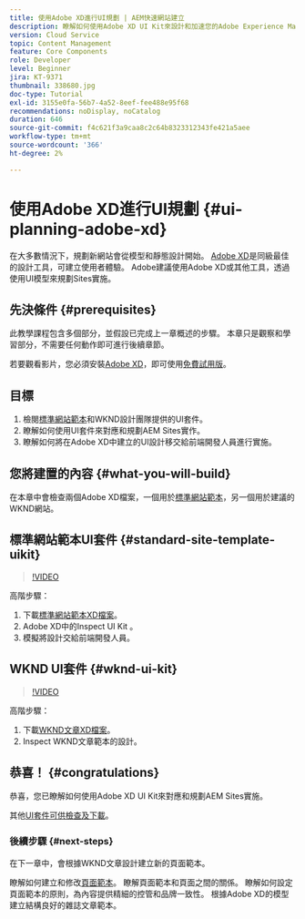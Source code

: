 ```yaml
---
title: 使用Adobe XD進行UI規劃 | AEM快速網站建立
description: 瞭解如何使用Adobe XD UI Kit來設計和加速您的Adobe Experience Manager Sites實施。
version: Cloud Service
topic: Content Management
feature: Core Components
role: Developer
level: Beginner
jira: KT-9371
thumbnail: 338680.jpg
doc-type: Tutorial
exl-id: 3155e0fa-56b7-4a52-8eef-fee488e95f68
recommendations: noDisplay, noCatalog
duration: 646
source-git-commit: f4c621f3a9caa8c2c64b8323312343fe421a5aee
workflow-type: tm+mt
source-wordcount: '366'
ht-degree: 2%

---
```


# 使用Adobe XD進行UI規劃 {#ui-planning-adobe-xd}

在大多數情況下，規劃新網站會從模型和靜態設計開始。 [Adobe XD](https://www.adobe.com/products/xd.html)是同級最佳的設計工具，可建立使用者體驗。 Adobe建議使用Adobe XD或其他工具，透過使用UI模型來規劃Sites實施。

## 先決條件 {#prerequisites}

此教學課程包含多個部分，並假設已完成上一章概述的步驟。 本章只是觀察和學習部分，不需要任何動作即可進行後續章節。

若要觀看影片，您必須安裝[Adobe XD](https://www.adobe.com/products/xd/pricing/free-trial.html)，即可使用[免費試用版](https://www.adobe.com/products/xd/pricing/free-trial.html)。

## 目標

1. 檢閱[標準網站範本](https://github.com/adobe/aem-site-template-standard)和WKND設計團隊提供的UI套件。
1. 瞭解如何使用UI套件來對應和規劃AEM Sites實作。
1. 瞭解如何將在Adobe XD中建立的UI設計移交給前端開發人員進行實施。

## 您將建置的內容 {#what-you-will-build}

在本章中會檢查兩個Adobe XD檔案，一個用於[標準網站範本](https://github.com/adobe/aem-site-template-standard)，另一個用於建議的WKND網站。  

## 標準網站範本UI套件 {#standard-site-template-uikit}

>[!VIDEO](https://video.tv.adobe.com/v/338680?quality=12&learn=on)

高階步驟：

1. 下載[標準網站範本XD檔案](https://github.com/adobe/aem-site-template-standard/raw/main/files/wireframe.xd)。
1. Adobe XD中的Inspect UI Kit 。
1. 模擬將設計交給前端開發人員。

## WKND UI套件 {#wknd-ui-kit}

>[!VIDEO](https://video.tv.adobe.com/v/30214?quality=12&learn=on)

高階步驟：

1. 下載[WKND文章XD檔案](https://github.com/adobe/aem-guides-wknd/releases/download/aem-guides-wknd-0.0.2/AEM_UI-kit-WKND-article-design.xd)。
1. Inspect WKND文章範本的設計。

## 恭喜！ {#congratulations}

恭喜，您已瞭解如何使用Adobe XD UI Kit來對應和規劃AEM Sites實施。

其他[UI套件可供檢查及下載](https://www.adobe.com/products/xd/features/ui-kits.html)。

### 後續步驟 {#next-steps}

在下一章中，會根據WKND文章設計建立新的頁面範本。

瞭解如何建立和修改[頁面範本](./page-templates.md)。 瞭解頁面範本和頁面之間的關係。 瞭解如何設定頁面範本的原則，為內容提供精細的控管和品牌一致性。  根據Adobe XD的模型建立結構良好的雜誌文章範本。

